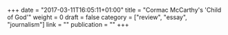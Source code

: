 +++
date = "2017-03-11T16:05:11+01:00"
title = "Cormac McCarthy's 'Child of God'"
weight = 0
draft = false
category = ["review", "essay", "journalism"]
link = ""
publication = ""
+++

